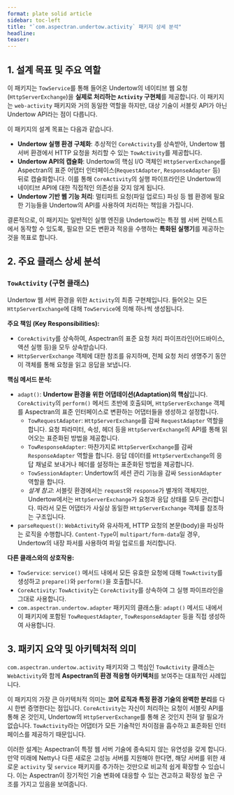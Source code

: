 ```yaml
---
format: plate solid article
sidebar: toc-left
title: "`com.aspectran.undertow.activity` 패키지 상세 분석"
headline:
teaser:
---
```


## 1. 설계 목표 및 주요 역할

이 패키지는 `TowService`를 통해 들어온 Undertow의 네이티브 웹 요청(`HttpServerExchange`)을 **실제로 처리하는 `Activity` 구현체**를 제공합니다. 이 패키지는 `web-activity` 패키지와 거의 동일한 역할을 하지만, 대상 기술이 서블릿 API가 아닌 Undertow API라는 점이 다릅니다.

이 패키지의 설계 목표는 다음과 같습니다.

-   **Undertow 실행 환경 구체화**: 추상적인 `CoreActivity`를 상속받아, Undertow 웹 서버 환경에서 HTTP 요청을 처리할 수 있는 `TowActivity`를 제공합니다.
-   **Undertow API의 캡슐화**: Undertow의 핵심 I/O 객체인 `HttpServerExchange`를 Aspectran의 표준 어댑터 인터페이스(`RequestAdapter`, `ResponseAdapter` 등) 뒤로 캡슐화합니다. 이를 통해 `CoreActivity`의 실행 파이프라인은 Undertow의 네이티브 API에 대한 직접적인 의존성을 갖지 않게 됩니다.
-   **Undertow 기반 웹 기능 처리**: 멀티파트 요청(파일 업로드) 파싱 등 웹 환경에 필요한 기능들을 Undertow의 API를 사용하여 처리하는 책임을 가집니다.

결론적으로, 이 패키지는 일반적인 실행 엔진을 Undertow라는 특정 웹 서버 컨텍스트에서 동작할 수 있도록, 필요한 모든 변환과 적응을 수행하는 **특화된 실행기**를 제공하는 것을 목표로 합니다.

## 2. 주요 클래스 상세 분석

### `TowActivity` (구현 클래스)

Undertow 웹 서버 환경을 위한 `Activity`의 최종 구현체입니다. 들어오는 모든 `HttpServerExchange`에 대해 `TowService`에 의해 하나씩 생성됩니다.

**주요 책임 (Key Responsibilities):**
-   `CoreActivity`를 상속하여, Aspectran의 표준 요청 처리 파이프라인(어드바이스, 액션 실행 등)을 모두 상속받습니다.
-   `HttpServerExchange` 객체에 대한 참조를 유지하며, 전체 요청 처리 생명주기 동안 이 객체를 통해 요청을 읽고 응답을 보냅니다.

**핵심 메서드 분석:**
-   `adapt()`: **Undertow 환경을 위한 어댑테이션(Adaptation)의 핵심**입니다. `CoreActivity`의 `perform()` 메서드 초반에 호출되며, `HttpServerExchange` 객체를 Aspectran의 표준 인터페이스로 변환하는 어댑터들을 생성하고 설정합니다.
    -   `TowRequestAdapter`: `HttpServerExchange`를 감싸 `RequestAdapter` 역할을 합니다. 요청 파라미터, 속성, 헤더 등을 `HttpServerExchange`의 API를 통해 읽어오는 표준화된 방법을 제공합니다.
    -   `TowResponseAdapter`: 마찬가지로 `HttpServerExchange`를 감싸 `ResponseAdapter` 역할을 합니다. 응답 데이터를 `HttpServerExchange`의 응답 채널로 보내거나 헤더를 설정하는 표준화된 방법을 제공합니다.
    -   `TowSessionAdapter`: Undertow의 세션 관리 기능을 감싸 `SessionAdapter` 역할을 합니다.
    -   *설계 참고*: 서블릿 환경에서는 `request`와 `response`가 별개의 객체지만, Undertow에서는 `HttpServerExchange`가 요청과 응답 상태를 모두 관리합니다. 따라서 모든 어댑터가 사실상 동일한 `HttpServerExchange` 객체를 참조하는 구조입니다.
-   `parseRequest()`: `WebActivity`와 유사하게, HTTP 요청의 본문(body)을 파싱하는 로직을 수행합니다. `Content-Type`이 `multipart/form-data`일 경우, Undertow의 내장 파서를 사용하여 파일 업로드를 처리합니다.

**다른 클래스와의 상호작용:**
-   `TowService`: `service()` 메서드 내에서 모든 유효한 요청에 대해 `TowActivity`를 생성하고 `prepare()`와 `perform()`을 호출합니다.
-   `CoreActivity`: `TowActivity`는 `CoreActivity`를 상속하여 그 실행 파이프라인을 그대로 사용합니다.
-   `com.aspectran.undertow.adapter` 패키지의 클래스들: `adapt()` 메서드 내에서 이 패키지에 포함된 `TowRequestAdapter`, `TowResponseAdapter` 등을 직접 생성하여 사용합니다.

## 3. 패키지 요약 및 아키텍처적 의미

`com.aspectran.undertow.activity` 패키지와 그 핵심인 `TowActivity` 클래스는 `WebActivity`와 함께 **Aspectran의 환경 적응형 아키텍처**를 보여주는 대표적인 사례입니다.

이 패키지의 가장 큰 아키텍처적 의미는 **코어 로직과 특정 환경 기술의 완벽한 분리**를 다시 한번 증명한다는 점입니다. `CoreActivity`는 자신이 처리하는 요청이 서블릿 API를 통해 온 것인지, Undertow의 `HttpServerExchange`를 통해 온 것인지 전혀 알 필요가 없습니다. `TowActivity`라는 어댑터가 모든 기술적인 차이점을 흡수하고 표준화된 인터페이스를 제공하기 때문입니다.

이러한 설계는 Aspectran이 특정 웹 서버 기술에 종속되지 않는 유연성을 갖게 합니다. 만약 미래에 Netty나 다른 새로운 고성능 서버를 지원해야 한다면, 해당 서버를 위한 새로운 `activity` 및 `service` 패키지를 추가하는 것만으로 비교적 쉽게 확장할 수 있습니다. 이는 Aspectran이 장기적인 기술 변화에 대응할 수 있는 견고하고 확장성 높은 구조를 가지고 있음을 보여줍니다.
